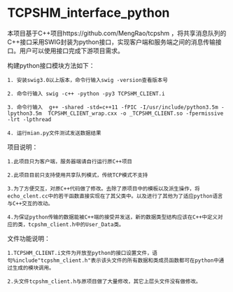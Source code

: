 # TCPSHM_interface_python

本项目基于C++项目https://github.com/MengRao/tcpshm ，将共享消息队列的C++接口采用SWIG封装为python接口，实现客户端和服务端之间的消息传输接口。用户可以使用接口完成下游项目需求。

构建python接口模块方法如下：

    1. 安装swig3.0以上版本，命令行输入swig -version查看版本号
  
    2. 命令行输入 swig -c++ -python -py3 TCPSHM_CLIENT.i
  
    3. 命令行输入  g++ -shared -std=c++11 -fPIC -I/usr/include/python3.5m -lpython3.5m  TCPSHM_CLIENT_wrap.cxx -o _TCPSHM_CLIENT.so -fpermissive -lrt -lpthread
  
    4. 运行mian.py文件测试发送数据结果



项目说明：

    1.此项目只为客户端，服务器端请自行运行原C++项目
 
    2.此项目目前只支持使用共享队列模式，传统TCP模式不支持
  
    3.为了方便交互，对原C++代码做了修改。去除了原项目中的模板以及派生操作，将echo_clent.cc中的若干函数直接实现在了其父类中。以及进行了其他为了适应python语言与C++交互的改动。

    4.为保证python传输的数据能被C++端的接受并发送，新的数据类型结构应该在C++中定义对应的类，tcpshm_client.h中的User_Data类。

文件功能说明：

    1.TCPSHM_CLIENT.i文件为开放至python的接口设置文件，语句%include"tcpshm_client.h"表示该头文件的所有数据和类成员函数都可在python中通过生成的模块调用。
    
    2.头文件tcpshm_client.h与原项目做了大量修改，其它上层头文件没有做修改。
